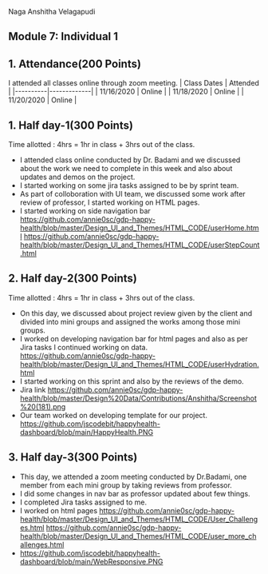 Naga Anshitha Velagapudi
## Module 7: Individual 1
## 1. Attendance(200 Points)
I attended all classes online through zoom meeting.
| Class Dates | Attended | 
|----------|-------------|
| 11/16/2020 | Online |
| 11/18/2020 | Online |
| 11/20/2020 | Online |

## 1. Half day-1(300 Points)
Time allotted : 4hrs = 1hr in class + 3hrs out of the class.
- I attended class online conducted by Dr. Badami and we discussed about the work we need to complete in this week and also about updates and demos on the project.
- I started working on some jira tasks assigned to be by sprint team.
- As part of colloboration with UI team, we discussed some work after review of professor, I started working on HTML pages.
- I started working on side navigation bar 
https://github.com/annie0sc/gdp-happy-health/blob/master/Design_UI_and_Themes/HTML_CODE/userHome.html
https://github.com/annie0sc/gdp-happy-health/blob/master/Design_UI_and_Themes/HTML_CODE/userStepCount.html


## 2.  Half day-2(300 Points)

Time allotted : 4hrs = 1hr in class + 3hrs out of the class.
- On this day, we discussed about project review given by the client and divided into mini groups and assigned the works among those mini groups.
- I worked on developing navigation bar for html pages and also as per Jira tasks I continued working on data.
https://github.com/annie0sc/gdp-happy-health/blob/master/Design_UI_and_Themes/HTML_CODE/userHydration.html
- I started working on this sprint and also by the reviews of the demo.
- Jira link
https://github.com/annie0sc/gdp-happy-health/blob/master/Design%20Data/Contributions/Anshitha/Screenshot%20(181).png
- Our team worked on developing template for our project.
https://github.com/jscodebit/happyhealth-dashboard/blob/main/HappyHealth.PNG 


## 3. Half day-3(300 Points)
- This day, we attended a zoom meeting conducted by Dr.Badami, one member from each mini group by taking reviews from professor.
- I did some changes in nav bar as professor updated about few things.
- I completed Jira tasks assigned to me.
- I worked on html pages
https://github.com/annie0sc/gdp-happy-health/blob/master/Design_UI_and_Themes/HTML_CODE/User_Challenges.html
https://github.com/annie0sc/gdp-happy-health/blob/master/Design_UI_and_Themes/HTML_CODE/user_more_challenges.html
- https://github.com/jscodebit/happyhealth-dashboard/blob/main/WebResponsive.PNG
